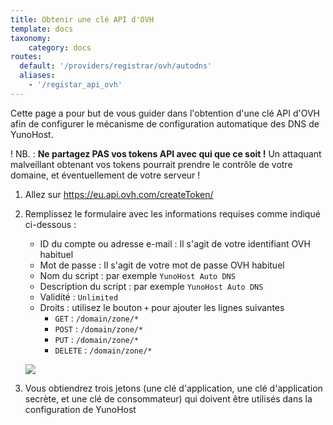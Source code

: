 ```yaml
---
title: Obtenir une clé API d'OVH
template: docs
taxonomy:
    category: docs
routes:
  default: '/providers/registrar/ovh/autodns'
  aliases:
    - '/registar_api_ovh'
---
```


Cette page a pour but de vous guider dans l'obtention d'une clé API d'OVH afin de configurer le mécanisme de configuration automatique des DNS de YunoHost.

! NB. : **Ne partagez PAS vos tokens API avec qui que ce soit !** Un attaquant malveillant obtenant vos tokens pourrait prendre le contrôle de votre domaine, et éventuellement de votre serveur !

1. Allez sur <https://eu.api.ovh.com/createToken/>

2. Remplissez le formulaire avec les informations requises comme indiqué ci-dessous :

    - ID du compte ou adresse e-mail : Il s'agit de votre identifiant OVH habituel
    - Mot de passe : Il s'agit de votre mot de passe OVH habituel
    - Nom du script : par exemple `YunoHost Auto DNS`
    - Description du script : par exemple `YunoHost Auto DNS`
    - Validité : `Unlimited`
    - Droits : utilisez le bouton `+` pour ajouter les lignes suivantes
      - `GET` : `/domain/zone/*`
      - `POST` : `/domain/zone/*`
      - `PUT` : `/domain/zone/*`
      - `DELETE` : `/domain/zone/*`

    ![](/img/registrar_api_ovh_1.png?resize=800)

3. Vous obtiendrez trois jetons (une clé d'application, une clé d'application secrète, et une clé de consommateur) qui doivent être utilisés dans la configuration de YunoHost

